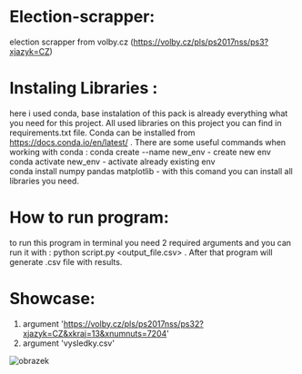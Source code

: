 # Election-scrapper:
election scrapper from volby.cz (https://volby.cz/pls/ps2017nss/ps3?xjazyk=CZ)

# Instaling Libraries :
here i used conda, base instalation of this pack is already everything what you need for this project.  All used libraries on this project you can find in requirements.txt file.
Conda can be installed from https://docs.conda.io/en/latest/ . There are some useful commands when working with conda :
conda create --name new_env   - create new env  
conda activate new_env        - activate already existing env   
conda install numpy pandas matplotlib - with this comand you can install all libraries you need.

# How to run program:
to run this program in terminal you need 2 required arguments and you can run it with : python script.py <link> <output_file.csv> .
After that program will generate .csv file with results.

# Showcase: 
1. argument 'https://volby.cz/pls/ps2017nss/ps32?xjazyk=CZ&xkraj=13&xnumnuts=7204'
2. argument 'vysledky.csv'

![obrazek](https://github.com/Zncrw/election-scrapper/assets/132506987/48a61640-db66-4f6e-8525-d97cf910498d)





